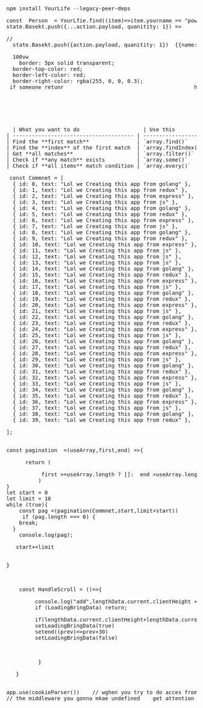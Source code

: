 <pre>npm install YourLife --legacy-peer-deps

const  Person  = YourLfie.find((item)=>item.yourname == "power")
state.Basekt.push({...action.payload, quanitity: 1}) =>       {name:"ghaith",quanitity:1}

//
  state.Basekt.push({action.payload, quanitity: 1})  {{name:"ghaith"},quanitity:1}

  100vw
    border: 5px solid transparent;
  border-top-color: red;
  border-left-color: red;
  border-right-color: rgba(255, 0, 0, 0.3); 
 if someone retunr <Promise>                                        he forget the awiat rember this all the time</Promise>






  | What you want to do                    | Use this            |
| -------------------------------------- | ------------------- |
| Find the **first match**               | `array.find()`      |
| Find the **index** of the first match  | `array.findIndex()` |
| Get **all matches**                    | `array.filter()`    |
| Check if **any match** exists          | `array.some()`      |
| Check if **all items** match condition | `array.every()`     |

 const Commnet = [
  { id: 0, text: "Lol we Creating this app from golang" },
  { id: 1, text: "Lol we Creating this app from redux" },
  { id: 2, text: "Lol we Creating this app from express" },
  { id: 3, text: "Lol we Creating this app from js" },
  { id: 4, text: "Lol we Creating this app from golang" },
  { id: 5, text: "Lol we Creating this app from redux" },
  { id: 6, text: "Lol we Creating this app from express" },
  { id: 7, text: "Lol we Creating this app from js" },
  { id: 8, text: "Lol we Creating this app from golang" },
  { id: 9, text: "Lol we Creating this app from redux" },
  { id: 10, text: "Lol we Creating this app from express" },
  { id: 11, text: "Lol we Creating this app from js" },
  { id: 12, text: "Lol we Creating this app from js" },
  { id: 13, text: "Lol we Creating this app from js" },
  { id: 14, text: "Lol we Creating this app from golang" },
  { id: 15, text: "Lol we Creating this app from redux" },
  { id: 16, text: "Lol we Creating this app from express" },
  { id: 17, text: "Lol we Creating this app from js" },
  { id: 18, text: "Lol we Creating this app from golang" },
  { id: 19, text: "Lol we Creating this app from redux" },
  { id: 20, text: "Lol we Creating this app from express" },
  { id: 21, text: "Lol we Creating this app from js" },
  { id: 22, text: "Lol we Creating this app from golang" },
  { id: 23, text: "Lol we Creating this app from redux" },
  { id: 24, text: "Lol we Creating this app from express" },
  { id: 25, text: "Lol we Creating this app from js" },
  { id: 26, text: "Lol we Creating this app from golang" },
  { id: 27, text: "Lol we Creating this app from redux" },
  { id: 28, text: "Lol we Creating this app from express" },
  { id: 29, text: "Lol we Creating this app from js" },
  { id: 30, text: "Lol we Creating this app from golang" },
  { id: 31, text: "Lol we Creating this app from redux" },
  { id: 32, text: "Lol we Creating this app from express" },
  { id: 33, text: "Lol we Creating this app from js" },
  { id: 34, text: "Lol we Creating this app from golang" },
  { id: 35, text: "Lol we Creating this app from redux" },
  { id: 36, text: "Lol we Creating this app from express" },
  { id: 37, text: "Lol we Creating this app from js" },
  { id: 38, text: "Lol we Creating this app from golang" },
  { id: 39, text: "Lol we Creating this app from redux" },
 
];

 
const pagination  =(useArray,first,end) =>{
      
      return (
          
           first >=useArray.length ? []:  end >useArray.length ? useArray.slice(first,useArray.length): useArray.slice(first, end)
          )
}
let start = 0
let limit = 10
while (true){
    const pag =(pagination(Commnet,start,limit+start))  
     if (pag.length === 0) {
    break;
  }
    console.log(pag);
  
   start+=limit
  
    
}


 
    const HandleScroll = ()=>{
        
         console.log("add",lengthData.current.clientHeight +lengthData.current.scrollTop,"tousel:",lengthData.current.scrollHeight)
         if (LoadingBringData) return;   

         if(lengthData.current.clientHeight+lengthData.current.scrollTop >=lengthData.current.scrollHeight  ){
         setLoadingBringData(true)
         setend((prev)=>prev+30)    
         setLoadingBringData(false)
         
         

          }

   }
 

app.use(cookieParser())    // wghen you try to do acces from the token and you dont use 
// the middleware you gonna mkae undefined    get attention from  this



  
</pre>
